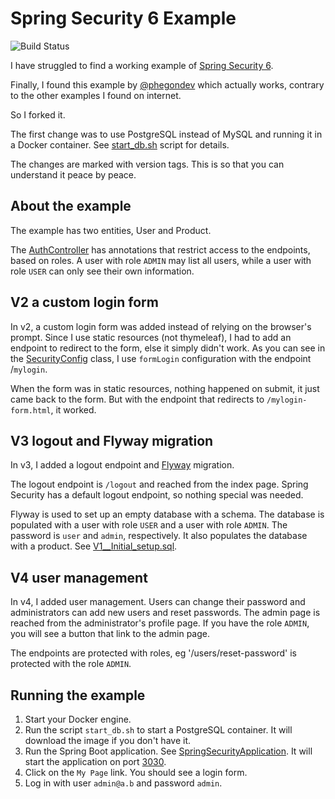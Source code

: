 # Spring Security 6 Example

![Build Status](https://github.com/perty/springboot-security-6/actions/workflows/maven.yml/badge.svg)

I have struggled to find a working example of [Spring Security 6](https://spring.io/projects/spring-security).

Finally, I found this example by [@phegondev](https://github.com/phegondev) which actually works, contrary to the other
examples I found on internet.

So I forked it.

The first change was to use PostgreSQL instead of MySQL and running it in a Docker container.
See [start_db.sh](start_db.sh) script for details.

The changes are marked with version tags. This is so that you can understand it
peace by peace.

## About the example

The example has two entities, User and Product.

The [AuthController](src/main/java/se/artcomputer/edu/security6/controller/AuthController.java)
has annotations that restrict access to the endpoints, based on roles. A user with role `ADMIN` may list all users,
while
a user with role `USER` can only see their own information.

## V2 a custom login form

In v2, a custom login form was added instead of relying on the browser's prompt. Since I use static resources (not
thymeleaf), I had to add an endpoint to redirect to the form, else it simply didn't work. As you can see in the
[SecurityConfig](src/main/java/se/artcomputer/edu/security6/config/SecurityConfig.java) class, I use `formLogin`
configuration with the endpoint /`mylogin`.

When the form was in static resources, nothing happened on submit, it just came back to the form. But with the endpoint
that redirects to `/mylogin-form.html`, it worked.

## V3 logout and Flyway migration

In v3, I added a logout endpoint and [Flyway](https://www.red-gate.com/products/flyway/community) migration.

The logout endpoint is `/logout` and reached from the index page. Spring Security has a default logout endpoint, so
nothing special was needed.

Flyway is used to set up an empty database with a schema. The database is populated with a user with role `USER`
and a user with role `ADMIN`. The password is `user` and `admin`, respectively. It also populates the database with
a product. See [V1__Initial_setup.sql](src/main/resources/db/migration/V1__Initial_setup.sql).

## V4 user management

In v4, I added user management. Users can change their password and administrators can add new users and reset
passwords. The admin page is reached from the administrator's profile page. If you have the role `ADMIN`, you will see
a button that link to the admin page.

The endpoints are protected with roles, eg '/users/reset-password' is protected with the role `ADMIN`.

## Running the example

1. Start your Docker engine.
2. Run the script `start_db.sh` to start a PostgreSQL container. It will
   download the image if you don't have it.
3. Run the Spring Boot application.
   See [SpringSecurityApplication](src/main/java/se/artcomputer/edu/security6/SpringSecurityApplication.java).
   It will start the application on port [3030](http://localhost:3030).
4. Click on the `My Page` link. You should see a login form.
5. Log in with user `admin@a.b` and password `admin`.

